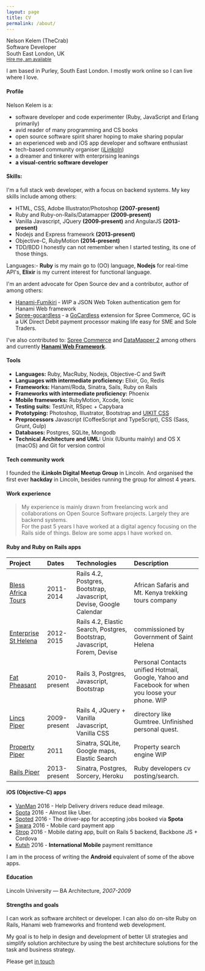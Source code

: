 ```yaml
---
layout: page
title: CV
permalink: /about/
---
```

<div class="cv-header clearfix">
<!-- <img src="https://trello-avatars.s3.amazonaws.com/7b1ea085d6709f32cdd3c22098cba7a3/170.png"> -->
<p>
  <span class="cv-names">Nelson Kelem (TheCrab)</span> <br>
  <span class="cv-title">Software Developer</span> <br>
  <span class="cv-location">South East London, UK</span> <br>
  <small class="cv-hireable"><a href="mailto:nelson@safarista.com">Hire me, am available</a></small>
</p>

I am based in Purley, South East London. I mostly work online so I can live where I love.
</div>

#### Profile
Nelson Kelem is a:

- software developer and code experimenter (Ruby, JavaScript and Erlang primarily)
- avid reader of many programming and CS books
- open source software spirit sharer hoping to make sharing popular
- an experienced web and iOS app developer and software enthusiast
- tech-based community organiser ([iLinkoln](http://ilinkoln.org))
- a dreamer and tinkerer with enterprising leanings
- **a visual-centric software developer**

#### Skills:
I'm a full stack web developer, with a focus on backend systems. My key skills include among others:

- HTML, CSS, Adobe Illustrator/Photoshop **(2007-present)**
- Ruby and Ruby-on-Rails/Datamapper **(2009-present)**
- Vanilla Javascript, JQuery **(2009-present)** and AngularJS **(2013-present)**
- Nodejs and Express framework **(2013-present)**
- Objective-C, RubyMotion **(2014-present)**
- TDD/BDD I honestly can not remember when I started testing, its one of those things.

Languages:- **Ruby** is my main go to (OO) language, **Nodejs** for real-time API's, **Elixir** is my current interest for functional language.

I'm an ardent advocate for Open Source dev and a contributor, author of among others:

- [Hanami-Fumikiri](https://github.com/theCrab/hanami-fumikiri) ‐ _WIP_ a JSON Web Token authentication gem for Hanami Web framework
- [Spree-gocardless](https://github.com/theCrab/spree_gocardless) ‐ a [GoCardless](https://gocardless.com) extension for Spree Commerce, GC is a UK Direct Debit payment processor making life easy for SME and Sole Traders.

I've also contributed to: [Spree Commerce](http://spreecommerce.com) and [DataMapper 2](http://datamapper.org) among others and currently **[Hanami Web Framework](http://hanamirb.org)**.

#### Tools
- **Languages:** Ruby, MacRuby, Nodejs, Objective-C and Swift
- **Languages with intermediate proficiency:** Elixir, Go, Redis
- **Frameworks:** Hanami/Roda, Sinatra, Sails, Ruby on Rails
- **Frameworks with intermediate proficiency:** Phoenix
- **Mobile frameworks:** RubyMotion, Xcode, Ionic
- **Testing suits:** TestUnit, RSpec + Capybara
- **Prototyping:** Photoshop, Illustrator, Bootstrap and [UIKIT CSS](http://getuikit.com)
- **Preprocessors** Javascript (CoffeeScript and TypeScript), CSS (Sass, Grunt, Gulp)
- **Databases:** Postgres, SQLite, Mongodb
- **Technical Architecture and UML:** Unix (Ubuntu mainly) and OS X (macOS) and Git for version control

#### Tech community work
I founded the **iLinkoln Digital Meetup Group** in Lincoln. And organised the first ever **hackday** in Lincoln, besides running the group for almost 4 years.

#### Work experience
> My experience is mainly drawn from freelancing work and collaborations on Open Source Software projects. Largely they are backend systems. <br/>For the past 5 years I have worked at a digital agency focusing on the Rails side of things. Below are some apps I have worked on.

#### Ruby and Ruby on Rails apps

| Project | Dates | Technologies | Description |
|:------- |:----- |:------------ |:----------- |
| [Bless Africa Tours](http://bats.herokuapp.com/) | 2011-2014 | Rails 4.2, Postgres, Bootstrap, Javascript, Devise, Google Calendar | African Safaris and Mt. Kenya trekking tours company |
| [Enterprise St Helena](http://esthelena.herokuapp.com/) | 2012-2015 | Rails 4.2, Elastic Search, Postgres, Bootstrap, Javascript, Forem, Devise | commissioned by Government of Saint Helena |
| [Fat Pheasant](http://fatpheasant.herokuapp.com/) | 2010-present | Rails 3, Postgres, Javascript, Bootstrap | Personal Contacts unified Hotmail, Google, Yahoo and Facebook for when you loose your phone. WIP |
| [Lincs Piper](http://lincspiper.co.uk/) | 2009-present | Rails 4, JQuery + Vanilla Javascript, Vanilla CSS | directory like Gumtree. Unfinished personal quest. |
| [Property Piper](http://propertypiper.co.uk) | 2011 | Sinatra, SQLite, Google maps, Elastic Search | Property search engine WIP |
| [Rails Piper](http://railspiper.com) | 2013-present | Sinatra, Postgres, Sorcery, Heroku | Ruby developers cv posting/search. |


#### iOS (Objective-C) apps
- [VanMan](http://paxiapp.uk/vanman) 2016 - Help Delivery drivers reduce dead mileage.
- [Spota](http://paxiapp.uk/spota) 2016 - Almost like Uber.
- [Spoted](http://paxiapp.uk/spoted) 2016 - The driver-app for accepting jobs booked via **Spota**
- [Swara](http://paxiapp.uk/swara) 2016 - Mobile card payment app
- [Strop](http://getvene.com/) 2016 - Mobile dating app, built on Rails 5 backend, Backbone JS + Cordova
- [Kutsh](http://kutsh.co.ke/) 2016 - **International Mobile** payment remittance

I am in the process of writing the **Android** equivalent of some of the above apps.

#### Education
Lincoln University &mdash; BA Architecture, *2007-2009*

#### Strengths and goals
I can work as software architect or developer. I can also do on-site Ruby on Rails, Hanami web frameworks and frontend web development.

My goal is to help in design and development of better UI strategies and simplify solution architecture by using the best architecture solutions for the task and business strategy.

Please get [in touch](mailto:nelson@ilinkoln.org)
